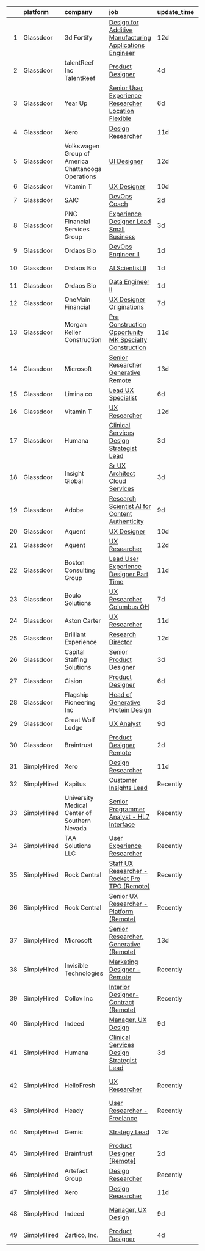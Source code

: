 

|    | platform    | company                                              | job                                                                                                                                                                                                                                                                                                                                                                                                                                                                                                                                                                                                                                                                                                                                                                                                                                                                                                                                                                                                                                                                                                                                                                                                                                                                                                                                                                                                                                                                                                                                                                                                                                                        | update_time   | location                  |
|---:|:------------|:-----------------------------------------------------|:-----------------------------------------------------------------------------------------------------------------------------------------------------------------------------------------------------------------------------------------------------------------------------------------------------------------------------------------------------------------------------------------------------------------------------------------------------------------------------------------------------------------------------------------------------------------------------------------------------------------------------------------------------------------------------------------------------------------------------------------------------------------------------------------------------------------------------------------------------------------------------------------------------------------------------------------------------------------------------------------------------------------------------------------------------------------------------------------------------------------------------------------------------------------------------------------------------------------------------------------------------------------------------------------------------------------------------------------------------------------------------------------------------------------------------------------------------------------------------------------------------------------------------------------------------------------------------------------------------------------------------------------------------------|:--------------|:--------------------------|
|  1 | Glassdoor   | 3d Fortify                                           | [Design for Additive Manufacturing Applications Engineer](https://www.glassdoor.com/partner/jobListing.htm?pos=102&ao=1110586&s=58&guid=00000180efbda4c3a8c52048532e101e&src=GD_JOB_AD&t=SR&vt=w&cs=1_97e5d0de&cb=1653289625140&jobListingId=1007851699571&cpc=5D10E799EF7E9049&jrtk=3-0-1g3nrr97lr0pu801-1g3nrr982r0gp801-065f684e1cc97e6f--6NYlbfkN0CCbOqLFAkE17MDkfB5QkeK_R8bo7qf9dndHNr_grrY-ONY0ONWnhRfRPb5SitLKlFl4hYIU4OkX-hYjpKK1wfhdgYa9i_XD28nc8hVvZ_t7Xjkz67WCIDH0FKzlVCXAo9fnLYMB9LnQIg4M4STVTWuBhyCEmSwYs7FtnpNPaZwXDUJQIWc91AABhxIT6DQXsiw7eJslUji6Od-nTkulOJUvHh11hRBDndtIs9aQjPBVG-yhHdUvoDCJdgeYWk06lE2uD_KY5ujbGgl1lDcDbEVIPUUHcVCDeWxHtSff8UUSd3k7GzvZwEYda2h-U_CPeeDACWjFrpVOexRyX0lnGfLGQaJxOkyFJhj2czoRQJEJUJ4L0hZ-ALZWz5YiGBotjVE4huXqum-R90i1e1tyGzDKGHHAWW3Jw4k5N-juCM1drhKBKPxobo5hjXIRjarXy0%3D)                                                                                                                                                                                                                                                                                                                                                                                                                                                                                                                                                                                                                                                                                                                                                                                                                                | 12d           | Boston, MA                |
|  2 | Glassdoor   | talentReef  Inc    TalentReef                        | [Product Designer](https://www.glassdoor.com/partner/jobListing.htm?pos=129&ao=1136043&s=58&guid=00000180efbda4c3a8c52048532e101e&src=GD_JOB_AD&t=SR&vt=w&ea=1&cs=1_9a434c18&cb=1653289625144&jobListingId=1007873987122&jrtk=3-0-1g3nrr97lr0pu801-1g3nrr982r0gp801-1a802612eeddb207-)                                                                                                                                                                                                                                                                                                                                                                                                                                                                                                                                                                                                                                                                                                                                                                                                                                                                                                                                                                                                                                                                                                                                                                                                                                                                                                                                                                     | 4d            | Denver, CO                |
|  3 | Glassdoor   | Year Up                                              | [Senior User Experience Researcher  Location Flexible ](https://www.glassdoor.com/partner/jobListing.htm?pos=111&ao=1110586&s=58&guid=00000180efbda4c3a8c52048532e101e&src=GD_JOB_AD&t=SR&vt=w&cs=1_59a17edb&cb=1653289625142&jobListingId=1007867702781&cpc=45DC3EB807283E85&jrtk=3-0-1g3nrr97lr0pu801-1g3nrr982r0gp801-4cba6486fdb13f63--6NYlbfkN0DSQc4NAPRBk42l1UefrbVVHTcR-c7P_aqInT7pX7FrqTVEFntcak3BjXc-VeGSvMFP6kGFfiOr7Gin1jDBgkzitsTO9d8Q-z4ondeuw9JeQe8orf0KSjabT_7nNuCqtZwCjC58ElRu3zEzKCfKhUWbR6BrYmRNqK-t6I2mRZZyhOkxL-3H6sOlhWSyAtuC5hOTv3Q9i5ksm3EnQzG-bX-1YSjgoICVVXfpWMqqXpgRrdvmO3rnkZEO-IRGiSVF31ZjkmHJDKc7cPDRRPHNpwR_s2BB-a8UQYlXUv9irF7qLxYHoUFNLRrlB3B-b6s58ie-MLTNZS0jh6AuGrhlIlGMcMVLg_LEeZAmnABnCDs3OEFHGYBebWKsT_WDQp7-IObY6PowkqJxwYYSO_f_HlrycCysfBBOyPSa5fK0uiD3swL0tmtH9bM8UV___NfSQf9d4jWmQjY8rAJJtL7qPnOxXSSBeVAqCcmZ-iAJ728uuk_JAdAbBJC2AscRjSLSta3DVUcAKKkIHbOiQpMvHFLc-8La2qh-nN4%3D)                                                                                                                                                                                                                                                                                                                                                                                                                                                                                                                                                                                                                                                                                                                                  | 6d            | Jersey City, NJ           |
|  4 | Glassdoor   | Xero                                                 | [Design Researcher](https://www.glassdoor.com/partner/jobListing.htm?pos=103&ao=1110586&s=58&guid=00000180efbda4c3a8c52048532e101e&src=GD_JOB_AD&t=SR&vt=w&cs=1_486611d8&cb=1653289625140&jobListingId=1007855674022&cpc=B076152010A3B66C&jrtk=3-0-1g3nrr97lr0pu801-1g3nrr982r0gp801-9dabd3dbaa7aade9--6NYlbfkN0COvs0giDBQSZxCgxtGlP9F2rqb7f8qKMvTQKRfo9Z2aBBfdNwhT-PCbca6Tg6UbePGcD1BVCaGaoNJzTwB0W18THNvUP0BCphk4Q_HR4zPqpJ2ZIK6tSKZxhajglGwmj9j5Vyb6AVhH29dRGOW731lIbcDaAzBwjS2ngcnR7Cps3lRhrLqVr2Uox478cafZFmsek81Ap4bReVYdId_A4BE-XTl-3aBgjqaPiaHpwmUvMac3jvoPGAP1BJZW5MLMH00LKvZSQsdkO6U9ICxqWbSs89kWhLSha7ybGuBTbK7pPCsMhdyLUg_pha4t_CtNBmVMSdNm2nt0wWHjOwkAD7jQuNGxnb5JN7OlWeCAQ3snmot-svXi2OmOT7oz_50rj5PQYuJQQrwHn_W7UPLu0mT_Q36TzdlAbh6prMxHtbVXQrcm-yycH3AdXC8j46kajy8Cg3i96FPU5zgGg5gsA7UWs25LLkC1bGPr0SN4FFr3Ynt-DqR2qFU09NIPkiKSiA7ftRRH0SV5b5Us5wvko2Yuqjb4ULchbM6v5OM31_UakFIwEh8FHuuDqFCtCxtrIA%3D)                                                                                                                                                                                                                                                                                                                                                                                                                                                                                                                                                                                                                                                                                                                                      | 11d           | Remote                    |
|  5 | Glassdoor   | Volkswagen Group of America   Chattanooga Operations | [UI Designer](https://www.glassdoor.com/partner/jobListing.htm?pos=130&ao=1136043&s=58&guid=00000180efbda4c3a8c52048532e101e&src=GD_JOB_AD&t=SR&vt=w&cs=1_ca89bea0&cb=1653289625144&jobListingId=1007851531500&jrtk=3-0-1g3nrr97lr0pu801-1g3nrr982r0gp801-7e2f8d072efdf8e6-)                                                                                                                                                                                                                                                                                                                                                                                                                                                                                                                                                                                                                                                                                                                                                                                                                                                                                                                                                                                                                                                                                                                                                                                                                                                                                                                                                                               | 12d           | Santa Clara, CA           |
|  6 | Glassdoor   | Vitamin T                                            | [UX Designer](https://www.glassdoor.com/partner/jobListing.htm?pos=121&ao=1110586&s=58&guid=00000180efbda4c3a8c52048532e101e&src=GD_JOB_AD&t=SR&vt=w&cs=1_39380951&cb=1653289625144&jobListingId=1007857399012&cpc=F41FEAB56D215062&jrtk=3-0-1g3nrr97lr0pu801-1g3nrr982r0gp801-bf8bd1381a59add7--6NYlbfkN0DMrcEu7yrtATojKJA7cEzGQ3FdRGWLh0CZQInL4ECGI6k5tN82kdM0OKoro5eXmjqQ_3-Yi1maB0QeAwX2cFM4-8r8NKeCAohsdn7mGEFa7Z1GG31ea3grfivr1qYsHIrTGw-sfhFTWpnMLYGyeere9DpYao-E63ANOPqmlYpGNqn9UykVnVGogvZHS_as2WVHZCGD9UwHrj7oHGNCe4_uGsH1EDmlczI2a_hNwYDBH9ywf96kCdUEFZGYlUM43TPcJpGV5wswTZGUHTB0DdYljnSdZQT2L2Oh_F18khHFHYY7imqnNVIeMRWOEE5vFeFXOT6KbfUXeA1R42E3FrIw1CS8YjBCqAwptH6x8IdFv_Bq_WraOtKOHSANCFSpIJJ96j3jIKOvz1tXWEY-bvu78gFrCE1M6Q4TozvCcVLE4FGDhjtgengwrbYvJebiimddtXW3bJU0t7kAyxE2Hq_l)                                                                                                                                                                                                                                                                                                                                                                                                                                                                                                                                                                                                                                                                                                                                                                                                                                                          | 10d           | Remote                    |
|  7 | Glassdoor   | SAIC                                                 | [DevOps Coach](https://www.glassdoor.com/partner/jobListing.htm?pos=109&ao=1110586&s=58&guid=00000180efbda4c3a8c52048532e101e&src=GD_JOB_AD&t=SR&vt=w&cs=1_84618f72&cb=1653289625141&jobListingId=1007878648216&cpc=6A22310A23505C64&jrtk=3-0-1g3nrr97lr0pu801-1g3nrr982r0gp801-cdc7e45c15532b51--6NYlbfkN0AauYDK0PcpkAAwvqsYr42ytNXSoRmB0ySYhRIkJ-ozknMmzV10mP9D-ZXILu2789YY3xK8swiOAP87RGS35qfm35bV4QvAn4f8VwCPYfArv2UfbzTgWVE8pCzLn-hDK5dnBjYr2Fpjubi09gUKP3P75VZ8bN_hyk0TdIya8N3OoYwsmcLq1Oz8N2ZE82CspJ8b2jDF9-1tn8_eVrSDQbW5_bbhZirL5NN6c-qwaUiP_Qe0qKpmd3Mwps7302B9efrVT-e341pLOEujnnmP80qBIC5AOZdP3rxqe0_-bdQvRxWtA4WIyITf8yd8eHZypgnFyBLGiOw4pZEWlbs47cpzNOy23xO8wSKTOWDqLvmFo2D-jrySN5y_d92UMXuZEG45xo9veSOyOc_gW5kHyJk-jz6QeEEYCT10Dlr8bHfozLyMnRojpSWQnE6b9POQCBB8Ft875tJJGNW4Sk-ur0y11LJURJzMFPR2Bv3ZhgqUHPXtK2k3hUBAE7OjOzNbs65vRWaC5Asas_dihOURmGwn5hJxI4zBCgQnyUX7H-6gFuyPmlSyIOKiGi4k-JTjRHBSG65K2m-iG9DMsnSyvQAji5L-ELrrJQnLDdY-pTVdunYcwfEqzEh4Uy86hKPUBjVdUWCoz59Pv6uluKDtFg2aL3XZw8snwfgo3oH_Cnpacx1E0sondwj5vSa8_kIouXQNowzvkcLF3IzE6KYyI-kiUClrAUB4FT8YPfTeBnlh797RwATCeX9n57qEMg9jD_qud3ydJ7RxbGwsj7-_SahsIT6IqAYr599aGX4rhODj138RPHUSWh9JDufM5MyNSQvrD5umxgTb3VQqP-kFRbj4ilRhhv09_gOFtsFO69CZGBgR-4kRp0-kQooEYf3sS6t8wW9YV9L3eR56HM_x57OfHkj5de_5D13MhyEdADDYrOh2OoFUdPCA)                                                                                                                                                                                                                                                                                                                                                         | 2d            | San Diego, CA             |
|  8 | Glassdoor   | PNC Financial Services Group                         | [Experience Designer Lead  Small Business](https://www.glassdoor.com/partner/jobListing.htm?pos=115&ao=1110586&s=58&guid=00000180efbda4c3a8c52048532e101e&src=GD_JOB_AD&t=SR&vt=w&cs=1_7e5e67e2&cb=1653289625142&jobListingId=1007876062253&cpc=C4A69CCDBB3B9599&jrtk=3-0-1g3nrr97lr0pu801-1g3nrr982r0gp801-ee86f650242f9503--6NYlbfkN0AMofH_6zXbiqn6xehDj89HQNfpf30LHk40Y3Yl5cZTpm-EXukPQNetNbgZyPcaSjn3RZU44ixRQ5GGhdyRn7WAWVhcd_d_7M9TG1dnrbguJ-9aIQWZEXARi6khOiTobtJxoI1ZLGshSACLh5vgRytc6A2slJ7O1tVnkKawXUsN4XuLQReB_dYuqW91_cBs1YEx3qLhK5OUxoOtiHTL-WqqNu7KGKQyq1uA2t2wSGpzcg-aW0aso4Ah0PyIffstyeUkF-uxh4QICsTBMTBqOheJ88WNxqi6X_vcNZM2HWnaGtD69GSLWxUqNMv-DE-TxlXi2kGPtfOnBMYgaDhCQwhVnKtwesrTT9sFGv-_rGWeKkELrC3MayvOzuJ7skiZ7IpDzLFOhGreZ8jVrEiHF7bHid3B2VogVjVi1nuQTntLLckqFp09CSKn1CGuDSvQ-6thHkccBwNKuH4TxQSvdDw97nkQf8rHsDCe8CqLvJThZErm96Cg1E73KJ0lulv6Ic-a5nyAJ8FqeXc9s1bFnWEbmqmtiyc76bjglL4ZGz5vrvW8MdmzD6ornmyOSUG5UdP3SkvnG8v6RiIfjVulEQO5li4UEH8CatuxNc-KDyNlgL8gSxRdtGpdjue1DafI4QeHDFS-VK6QEj_QoUqZWTRz8LXbZhZbsrEKo6cqj5jJG920cvgJSxASNWLzCQ8J5Vg-DD2SLN60O3q_hGZ5SOZ74CFW92sgm8TWHVhOskLyVunPltqQ9e2Zc6EjDuHvxsSxmCAmg1d-pKXjEnJiKNYzIWXepNzN3tvcS0H7hC3ekVR8R1WXyzj3vJA3lc0EE-Ht3luE4EC-CQIKdOenWfpzL0dDwKwZDYyML8V_BuPz9iAFhHL48OG031GSvwVzOvHHaVf7AKtHphAYaAJOdiv1CBFQyDh9spqYyiGWvO-xh8Mo9kZFlSAxSsBwH1gg82SMvoslmd9VKf-y15LEts36qj6b5RTKDhXEX72nbATi-qgLZTA1E3C7obhtV7II6twltpoHyFDTsKh63jWm93a5s70OeUpYh1ctKkiSgCSFl2IXCryQbpw7kSb65OWiku9oP1jjGZDXspSeqOLPZDReHafHDyD7jZg5obBvupAv1gzzfOpTWyU6z6In9bdLIInPuhGe0vQNK-HpnecGf_L-zCt-M8SGATZWKAbqjDv_gj3WQYSOvlXy0RN-x6i37zKjhDcvVMgAYXwc009w_xgZ8-eMI0etyMD3bP7kYrry_w%3D%3D) | 3d            | Pittsburgh, PA            |
|  9 | Glassdoor   | Ordaos Bio                                           | [DevOps Engineer II](https://www.glassdoor.com/partner/jobListing.htm?pos=112&ao=1110586&s=58&guid=00000180efbda4c3a8c52048532e101e&src=GD_JOB_AD&t=SR&vt=w&cs=1_b779ef89&cb=1653289625142&jobListingId=1007881304475&cpc=A65DF3A704A48F9B&jrtk=3-0-1g3nrr97lr0pu801-1g3nrr982r0gp801-336f48919893bbff--6NYlbfkN0DG4ntHtB_rMsnfhgmnSvK2brktLme1L4SiDeJjQ-izrVOLqRJ5-yjEwoYGp-nj3bU03tSGWcQbx5esdaiPq3Pu6dmOvZKtAdUHdHnjOQXWifv9_AtbO26hTGioWKa43sUIA3G2QbunJUxQQQNUdGMeJxSH5iT_tpeCnglYseFZRulJHfsyh_2WDqQ5qj6iYKd-bVpGZgE7JI5ofVs9MkjY_APtrEV2QYSOefKv5J0NVzNdSQdFzrvTghJ-W3t61brcS5g2AUH81yMWYRaqrsCRHC9N9ehvHScXvTQ5AqPRsFbMF4bc-fffRds4qcsflXy4SFdrQmY6ncH4ec8CTgSHyrEuPb2cGy353Gxp8NIpKHA6isarD99Ar9YbalKmi31e9GlTJfoSrJmoZKCpy2w8nQJVfVJx0EzEq8RBQoPw64Uea4d0N2IyI73SkqKBGf1F6LHNXh0tSo54bvHwTsuqUhlzR9T3UGe_Fkh65HqoeYxWCaNisVmMqOtvY-Hb7EX9kxN_T5i_ZpXmxzImKylM2Ed0PA1Wn9U1o2FR8-677NFwVxtuQDI-3jANN5UEGW8QOU6z9PI6MP8HeINz2voBNdWmii2TEQYXqaJ6orN-PCIqVZSP5WxmOD-L_Bpgu5nMaEzRQUYKJpFHoVx5yB6UxO53UA27gljQwDIT1CGEhPCzcc8k1-nqF9T7IZci-NQB4iZV-z9qHvdq1P2Ubz-c7SWxst7dDf_vHDzJ1GNScLXmgsfeqY1oUU-I3m7__UCGpVq_Im2OxIXIdncKSWzs3uXSG1OyTLyShtnKG_25Ojn6F6msdCaqhUYm-402FB9GwL-5Z6BNWY0qfy3ZS3-990CZqw7WjT-SblqgmrYPIEc0EGbEGzUGIiuiWdWhyLsUbe3l_J68IHOPCwP5_NwyBfHE6bUDACnZoWNWYFwwrDoeZyZZSFyaK28Arvyj5ypxybjFPBzMxw%3D%3D)                                                                                                                                                                                                                                                                                                                       | 1d            | New York, NY              |
| 10 | Glassdoor   | Ordaos Bio                                           | [AI Scientist II](https://www.glassdoor.com/partner/jobListing.htm?pos=107&ao=1110586&s=58&guid=00000180efbda4c3a8c52048532e101e&src=GD_JOB_AD&t=SR&vt=w&cs=1_29551db5&cb=1653289625141&jobListingId=1007881367849&cpc=FAE5E775D180B2FB&jrtk=3-0-1g3nrr97lr0pu801-1g3nrr982r0gp801-b0b14740b0280c5a--6NYlbfkN0DG4ntHtB_rMsnfhgmnSvK2brktLme1L4SiDeJjQ-izrVOLqRJ5-yjEwoYGp-nj3bU03tSGWcQbx1t2NUbnNj_wO0Lc63cPpx2_IgAs6u112XuxdDwfN2BRxOZ6mnse9552stZs0leFm69WlvXVOSKtOUHKAAEx-zPUD9hJayljObn4mawVZyXk4RN7RZYqIIRh-s9sg8CJf0KNurxE4bLzCGb_BKAPAHFJIl2pR1I66B8ziLedMl9SUpep0H1e1TPGLmBvAh0Cw5qitIhDUIb9Bl94icSp04bqfAypfvPhu0ZFz-oBCX7TAiqWO9MTijR5otSdInUiUUByVSu4gL6yHs8nwS4zNnv6e-Rkx0P9ggh1NK2PSwULyHOLh07BWX5NYWHJd5tgNy9P93P4mSg1xPUCXW0xwEUUon0fVTwHnFo0S3VYaYkTBXtRzfP5b0va5AnqFM3I5TQCL1FvoHtRd4fqL37ealI6cd2Wm6w0cKhWBJJYOV6X5nucp1yPKy88ThzmW7FtVbO59eXpjD3_AZFipOVISALW8DcpdZ424GKm5U9n8hJrRRf8KpJcQ8es1xRBxGk6RYKCxOYJnmZWbK7yBbs8IcxnR6GiscDTfzn9jb-05qam9LbzlQe089baRP6cp8m1MU5p0GyC_oSymp5kft7-N--q_ducbCzyHUPKS86x4th47x6lhXo3Wps82-G_RLDC6l_kP7NZ09_A9yvQOL60Szj3stx-66v7hcROBHDPGBogRMhI7nbIi4RNjZyhW6bDtkvfl83LKWP0WX0KwgtTWjjJLiTZAFQeHmReOb97J2WBpNXrr78CRGXuwrDvoXiTBKgJK3adVwrFp3az4tRa13nY7b28gnkqfn6QJhjzUMvqTXc4PE8b05pAcZwE3K8Ltyk0m_Q_Ddunvc3rmyuyXZWHFdsVLT19Y2d-imH6oFB08usR5w6-yvrEL0ssP1NxMw%3D%3D)                                                                                                                                                                                                                                                                                                                          | 1d            | New York, NY              |
| 11 | Glassdoor   | Ordaos Bio                                           | [Data Engineer II](https://www.glassdoor.com/partner/jobListing.htm?pos=110&ao=1110586&s=58&guid=00000180efbda4c3a8c52048532e101e&src=GD_JOB_AD&t=SR&vt=w&cs=1_e1d3e851&cb=1653289625142&jobListingId=1007881367833&cpc=B076152010A3B66C&jrtk=3-0-1g3nrr97lr0pu801-1g3nrr982r0gp801-c62a02410510c7f3--6NYlbfkN0DG4ntHtB_rMsnfhgmnSvK2brktLme1L4SiDeJjQ-izrVOLqRJ5-yjEwoYGp-nj3bU03tSGWcQbx1QRG1Xuhy_ThbekGw4tGr4Qacc06uBf4suutqLvGViX8nU6GnZTzkDvyfXyQ4JqZ-hxLsJz9AlbH-91pxkQE6tcXbp_EspQnORgGwLsMmAukJC-QHQgfNMNFVPeauD6naNACO5zCwDmb48QFX6GkM8sMycCRlxLXrkHEipyr_BFKT9dv4BAWQBuLQY292S2lBTeqLzE_DFwRs_gB5O1tyiMeU6Lgf0QKKCJ7nrY2388EP8DJbEOYjIm576aoe155XZxf6FLSg5-5JHN2yQ7ciNW7WGK9Hz87lZfEz6n7XuwHVEKvnncxLUDogSLY-ZwDT7ay_4tYZTp5coRVFvX_DHzf6vHxxObKBVXTQIPZo5v9xpLaMKoGNBolLeLdSyn8EgP4s2eYyRDVPgzT-iPOz3KPK6DiKbWJnypx8NfNEINdKee8d6Bm0TEI954cqKvqJMR6Sl5htzgf4734aATnKI17cZF2cZlGStfYX4EWoxH8IN79xhnDqJ4jTGbbPw691KjW833_gxYvDkGQdjbONYzQKCgXeWKZakukwIUmPw7KR_CMGsG47d76eHliFNRQHwj-mThgrR7NOmQ0iN5yd6GutG4zAHJXsE5x03F6WwWzcAv7UWKQXqeAk6i8vjKacUumiU9wqkqkHW6NWlSDrL_ueY6ZkOtLWvghsnZkAO4OXfff89vqZ0TUrWVaAARevjaQYV2ld87VI9-Vha-pIyshMqhBxXpJwfdZqS3uk-T6OqGhpOgdIjOzCN2TLSoXi2ROp1aazEAgj0n08MAOS0pPgrLtmS6Q0eroOmZBV1GP9kxK3SHfzAen9fhRy27-6rj7OmMvKsEyohhfwRY5_hz5-kfNynAyglKEv89TN3X29mfXf4JAsqJEUia_XgsEw%3D%3D)                                                                                                                                                                                                                                                                                                                         | 1d            | New York, NY              |
| 12 | Glassdoor   | OneMain Financial                                    | [UX Designer   Originations](https://www.glassdoor.com/partner/jobListing.htm?pos=105&ao=1110586&s=58&guid=00000180efbda4c3a8c52048532e101e&src=GD_JOB_AD&t=SR&vt=w&cs=1_ba90ace8&cb=1653289625141&jobListingId=1007864646406&cpc=3164FDD6030E246B&jrtk=3-0-1g3nrr97lr0pu801-1g3nrr982r0gp801-43ae26da69fb7d42--6NYlbfkN0Bjlu5n-gv5HO0Uw8oUWkLCzq7-4ueCq4bqHo-b0jTNgEo79qTxKEF1eiLEZ0uE3qdOhX45fjIUE3WIzJtp8bV0lyJQOya2SWF4m7cw2qI0mD9E9V-tINIqm55Dbfu_59XYi_6OP8oxvtNrJKtrGP6oTLVZkXt8TbbOUs1A9Z4FacXTC2vx7NtsmnshyT23pr64iN0XH1i3bTCCEudR3Focbl3wcuMiUiasU0kSS52-41_XDbuHXTixOH90QmjVKJdUYgQ4sCKrJzPVrggzKGFvkYIeRYE40UUpn4m03ep3RTAsi-dVq66WXWou87s3c_JoXJd_HsLWvOdB8rU3w8viEg6xlrYqNuYTLzTulAp0pa5cdvvoRlwLk6npJSV6hdai5aS0o8YGpYstGgpwSeYRe2Ps6drytcscGrvd3fXv11FGve6BuCzGH_heWKF1deQ%3D)                                                                                                                                                                                                                                                                                                                                                                                                                                                                                                                                                                                                                                                                                                                                                                                                                                                             | 7d            | Dallas, TX                |
| 13 | Glassdoor   | Morgan Keller Construction                           | [Pre Construction Opportunity   MK Specialty Construction](https://www.glassdoor.com/partner/jobListing.htm?pos=123&ao=1110586&s=58&guid=00000180efbda4c3a8c52048532e101e&src=GD_JOB_AD&t=SR&vt=w&cs=1_cd72e9e2&cb=1653289625144&jobListingId=1007853620776&cpc=7F6F94E2229B3AB5&jrtk=3-0-1g3nrr97lr0pu801-1g3nrr982r0gp801-c1e3be7f7c91737e--6NYlbfkN0D0ff9e8Lfwlpl5zGbQmpn59AL71QmFd7VKOAnfyjZzp5sdngV8WPgYe0dov1m7Y2nGbebeLY7ywoL1uQU1W_r54MMNEc5bThphBN4WNC3kT1Cnjm8-tCLsKb930J0yMb7zeW4vgeHB-nzlYCGEhzgAFVyEeiYYonDhe5o1e_0oTaS5vwNbxnZkPqDlu6sJi1tDBY479NACURu7Buk0W4uD35O4RbAtTqItOBryQ1orVdKpQdwp1ofWYTTkQAGDHIlQrSpE8fDsqJvn882ngqiJu69QA-RYx7qdDbdV9w5zjf8XOI-3BPHueGwSLFSMZa7xz7Xw3kT1AVbq3om_qHxQ3Bh3UHfKI0MmA_-jeGHlWnfCheH81_4Q2MFaHqf-EC9X4JfmSrw_Sh-71B8JrGcBS0OW-sZNtXNUswwvel0Z88zijnPbffiNJe4mmwDX_EnlSsSZ1SO9XUykZ39QsYu7Y2qZI1HrJI4%3D)                                                                                                                                                                                                                                                                                                                                                                                                                                                                                                                                                                                                                                                                                                                                                                                               | 11d           | Frederick, MD             |
| 14 | Glassdoor   | Microsoft                                            | [Senior Researcher  Generative  Remote ](https://www.glassdoor.com/partner/jobListing.htm?pos=127&ao=1136043&s=58&guid=00000180efbda4c3a8c52048532e101e&src=GD_JOB_AD&t=SR&vt=w&cs=1_9ec60bf9&cb=1653289625144&jobListingId=1007850040219&jrtk=3-0-1g3nrr97lr0pu801-1g3nrr982r0gp801-70f2476ccb7627b5-)                                                                                                                                                                                                                                                                                                                                                                                                                                                                                                                                                                                                                                                                                                                                                                                                                                                                                                                                                                                                                                                                                                                                                                                                                                                                                                                                                    | 13d           | Atlanta, GA               |
| 15 | Glassdoor   | Limina co                                            | [Lead UX Specialist](https://www.glassdoor.com/partner/jobListing.htm?pos=101&ao=1110586&s=58&guid=00000180efbda4c3a8c52048532e101e&src=GD_JOB_AD&t=SR&vt=w&cs=1_f74ecf1b&cb=1653289625140&jobListingId=1007867582517&cpc=93CCCA89DF0F0025&jrtk=3-0-1g3nrr97lr0pu801-1g3nrr982r0gp801-a6e5fbb3d8a1d5cb--6NYlbfkN0CouXiR8ZKE9LbChLz3Oenl9JzfjTpluAN87vJrCTubdBZb-A2XjKLINJcT192eJN5xrA9INMG0Let22vhp-K6Rq_DLZb9dOMtD_TwusBYA-zwe75jB_YreUii_nkAhANYR287Utc-rFMS2QGHYhaOvl_Qv9vyK_-_ue60Bbiq9vYaa6iZJ9LsxMHM-mrHxDkVlL4M83UM-CJFLibH66AFwxKSZi3_Q7C1yL0cg-39XqhmrIiZ15k8YHi9sHmfPsclQppI_ShGy6WAiouzaTV7m181_bDtdHUNMOsgb1Ty0Ul4hAuhVu5HwYuwrZrJctfQ9YAKRAkPbc2kGZTXlC8j34GBfVtxoQGo1SBa-1FxV4ZPH7gtccOGFmhPGzxd2U1wD5TBzCw-siqJVy-HUTjSIRX_3l7NZpefahD-YbfR52f3-h6aQkrMVNVA7kqQe3HdnTJEuwxr1Ry0jA6J2MOjQXVNlqhhrfj-RPpV76HmT1Vf0OZ3MHgavFJBsohaVVvSHX83zZWUxxMFYzER3DFqh)                                                                                                                                                                                                                                                                                                                                                                                                                                                                                                                                                                                                                                                                                                                                                                                   | 6d            | Remote                    |
| 16 | Glassdoor   | Vitamin T                                            | [UX Researcher](https://www.glassdoor.com/partner/jobListing.htm?pos=119&ao=1110586&s=58&guid=00000180efbda4c3a8c52048532e101e&src=GD_JOB_AD&t=SR&vt=w&cs=1_1ce60fc6&cb=1653289625143&jobListingId=1007851867637&cpc=F41FEAB56D215062&jrtk=3-0-1g3nrr97lr0pu801-1g3nrr982r0gp801-3094d0331744cc94--6NYlbfkN0DMrcEu7yrtATojKJA7cEzGQ3FdRGWLh0CZQInL4ECGI6k5tN82kdM0OKoro5eXmjoiSs5h1LXRlJ6aRyF_I6QIFSkcfbVSMeCFZuHQ-JGW5IH3W0ZfMDJXoQRq6WFCEJa8M0MrYHja94tCfd9f76G9Qjvpu4b8xF3y6rmnAra2R5zgKPeA5ErS0PfSzC8X55cCdA8cX8AnHLIN5D3pLkhW1m_czB1csdqudO6SCf6UNIaCJ-PCM_m-aKQcsgNZ7tUzJNtmH1JV0c4Sjx_xDF1M0En9YoZp5a3nToEXAkRSg8C9QW7j6oqMRxENZ4rJtcFVKE3wseokpVFLNKkB2S8uY1sA0pxURUuTYIsG0mTNW7G6SXErQOgA5ZDq113_mKb0iH3nFjqPa7kuQBhVRYpCBosRkPtra3-SO7oeYGr7NDzuT3LcJ5YbMJtJ5ED4NOcrommlt3n6N7xcoo4zavoX)                                                                                                                                                                                                                                                                                                                                                                                                                                                                                                                                                                                                                                                                                                                                                                                                                                                        | 12d           | Remote                    |
| 17 | Glassdoor   | Humana                                               | [Clinical Services Design Strategist Lead](https://www.glassdoor.com/partner/jobListing.htm?pos=106&ao=1110586&s=58&guid=00000180efbda4c3a8c52048532e101e&src=GD_JOB_AD&t=SR&vt=w&ea=1&cs=1_c6b293c5&cb=1653289625141&jobListingId=1007876951160&cpc=3BA4CE39D5B5DEF5&jrtk=3-0-1g3nrr97lr0pu801-1g3nrr982r0gp801-8e67cbc4ca3a4f88--6NYlbfkN0DTpne61UmFZM4rphN6Z_dPa1xbTMy_srCLEByaiB2DVbhP1pG3_chz0IlmsiH9LQ0diiYZF6USkNkKl5iBhaaQg58KsclLl6XcUsa854MA4EVoyqELViwE1HVHCX48QcOL3Lauv2US4OavSjxWf6xavmtYI0ru12mRtlbBGBaMM5NoliuyklQHXIeBrchhIpK1BtYjudYB3Edz_8OVnpSAAk-S87elaMk6RAjpCcWCiBmxkua5m4OT-L2FC-pQqmXy8UUe8i2sifZiVqOh6_0DnNQk-6Hp6NEPuc-Z61GDDt_zr-qMtrotMPj0G45Aj6tcRtw52b2JI811TmhF8873Ukv3P20vBvYIk3iuGXrhxVBovK6ghu9pJK-vJPmJNZ8dYwKhHjuOboanEXGzUiQXiqXL8i67pr43j5NeABkccMP5kB2Qjzo7ZdpN0cGz6WVM1aHf7clxrPa4W_XpvUZk5Vs2PAHiCwnhO1M2fTbhgv_KiJhCXuszs1XVvC9MT5rLSWzJwCJ1Vg%3D%3D)                                                                                                                                                                                                                                                                                                                                                                                                                                                                                                                                                                                                                                                                                                                                                            | 3d            | Remote                    |
| 18 | Glassdoor   | Insight Global                                       | [Sr  UX Architect   Cloud Services](https://www.glassdoor.com/partner/jobListing.htm?pos=124&ao=1110586&s=58&guid=00000180efbda4c3a8c52048532e101e&src=GD_JOB_AD&t=SR&vt=w&ea=1&cs=1_8c0e4775&cb=1653289625144&jobListingId=1007876995523&cpc=2CAED5C921A5F994&jrtk=3-0-1g3nrr97lr0pu801-1g3nrr982r0gp801-1409bbab193961ac--6NYlbfkN0BKkHZu3wF05EeDimN_p6sYpKCMArvwa95YdH7UpkaBCi52Bcb3JNt3QpXU1JGZrLRy3dcyqkoXbgYbbq0n0S8RsLdW_ox1SnJXlVbHUpuMv8logrhLo6vudjFt6jWNG6BvMcVtphsOifu1jZto83FF-xNsTJS5SufCfG5_KiFPs9ZVmyXDVLNGDHVD91-ZgMLRAydNKpMsemM7N1D2TgqiFA4Qx7Uad3Nx5VNg72_IUOFbKbSW4vWjl0xmiDgf74Vfg4IIgqw4c3gZRNj9jJHDCI3kVFyl0oIAgsKtlRnHn3B_ax5Jjnn8dFdv15efvSt2vpzuBN9M1MxAz0oaiZefZ_fEcNGQ-m9rxegcwBdDn-iMOCUsbDTG3P9hCIxZD-U7wOfu36c-TyLSlyD0TA1Te_o1EwKL8RLeWJxUog_mmJJX_kSLcSwGlnrFenpboZ0YXCFIvc5dFcuMb47nvumbQNUPB0GoyrR1CfWTR5JS71yGlYfnworDtvxqyoH9cXt1DI1fViSZoy67PagBoVDK)                                                                                                                                                                                                                                                                                                                                                                                                                                                                                                                                                                                                                                                                                                                                                               | 3d            | Atlanta, GA               |
| 19 | Glassdoor   | Adobe                                                | [Research Scientist   AI for Content Authenticity](https://www.glassdoor.com/partner/jobListing.htm?pos=128&ao=1136043&s=58&guid=00000180efbda4c3a8c52048532e101e&src=GD_JOB_AD&t=SR&vt=w&cs=1_a33115dd&cb=1653289625144&jobListingId=1007861353171&jrtk=3-0-1g3nrr97lr0pu801-1g3nrr982r0gp801-1458bd9015927399-)                                                                                                                                                                                                                                                                                                                                                                                                                                                                                                                                                                                                                                                                                                                                                                                                                                                                                                                                                                                                                                                                                                                                                                                                                                                                                                                                          | 9d            | San Jose, CA              |
| 20 | Glassdoor   | Aquent                                               | [UX Designer](https://www.glassdoor.com/partner/jobListing.htm?pos=122&ao=1110586&s=58&guid=00000180efbda4c3a8c52048532e101e&src=GD_JOB_AD&t=SR&vt=w&cs=1_a1164c06&cb=1653289625144&jobListingId=1007857487971&cpc=C4A69CCDBB3B9599&jrtk=3-0-1g3nrr97lr0pu801-1g3nrr982r0gp801-28f134c03d731754--6NYlbfkN0DMrcEu7yrtATojKJA7cEzGQ3FdRGWLh0CZQInL4ECGI9gD0Wolx9R2EDT7B77c2cTNhinhq0OIr1D8CgVA-Gt0dK3wq1uL1WYvxEyC0OA3KCT14MbekDVCQPQiuslluGc0xd0QXC8mNxHhzxHK2r593ekk4G_hxCytez0RpDtmIOzfVt5RWGVxNLlgmB0ly6mslc4DjlrZwgXW-SfF3cgyMTQSmxoTNCx3C61QGDdZ_X6c2lYzbfZz_AF_hv1Mfiu3jyScjEfIN2sArieJSkWsUckfn0xTumks54HEDiPVOz6InoObWsvwRQCARmk_p465U3gxwyCeT_7bA7piBjLHhBliF6tSnxJJPsTI6iNeEgk3kPjePlHrtP53DA3HliiQR7laHvNcQ5xI0pS9v6qsey3-C47iZahjtzxg2F_CQxGj38qy8hyYj0AiI0EsZps8vCnDfWI2gw%3D%3D)                                                                                                                                                                                                                                                                                                                                                                                                                                                                                                                                                                                                                                                                                                                                                                                                                                                              | 10d           | Remote                    |
| 21 | Glassdoor   | Aquent                                               | [UX Researcher](https://www.glassdoor.com/partner/jobListing.htm?pos=116&ao=1110586&s=58&guid=00000180efbda4c3a8c52048532e101e&src=GD_JOB_AD&t=SR&vt=w&cs=1_b94e7acd&cb=1653289625143&jobListingId=1007852061717&cpc=451933188B21919D&jrtk=3-0-1g3nrr97lr0pu801-1g3nrr982r0gp801-2edcdc273132b5c7--6NYlbfkN0DMrcEu7yrtATojKJA7cEzGQ3FdRGWLh0CZQInL4ECGI9gD0Wolx9R2EDT7B77c2cQ0MTdRLlQ4zKPjjr5QA6_RHBg2AohcSITPuNT75gkXLx1uakudNSVJgjNZxgwnjenUqq_JZaVmnEvCM3fJBglHpOrMJi_Wvzp_jAwNLYo47NkCZGQBWQKspsgR3uAxIQ12l2dvwnwg2cDwoxO11NgvpvSvo5TgDye6mq8BDwQrNlk9C4VvrZyBjEsN11Mejhs_PzyNM9gBP6_bv6QsHwXYiY_xW91jN3zW6W1oxpM8gM6GcbE6MBJUBkczJS2d8NpsgYFJQjPA6bveSilfmcltKzf4jKDEpGeU4HiTWpiJlc8TvtNAkDHreL2ko-kzRIgME4hhxEb07uqTqvqXD4m-JlhDCG9zGnxyoG581zjAhvo2ZoU5iXc04qtfGmZPkxHwcpzDVQR51Q%3D%3D)                                                                                                                                                                                                                                                                                                                                                                                                                                                                                                                                                                                                                                                                                                                                                                                                                                                            | 12d           | Remote                    |
| 22 | Glassdoor   | Boston Consulting Group                              | [Lead User Experience Designer   Part Time](https://www.glassdoor.com/partner/jobListing.htm?pos=113&ao=1110586&s=58&guid=00000180efbda4c3a8c52048532e101e&src=GD_JOB_AD&t=SR&vt=w&cs=1_d0678565&cb=1653289625142&jobListingId=1007854569165&cpc=A65DF3A704A48F9B&jrtk=3-0-1g3nrr97lr0pu801-1g3nrr982r0gp801-11aff72a9d1b99c7--6NYlbfkN0BRT_J8tESNZROimpc0WyD7EGfhllYDKcBPIyLxids1Tds0XE-AWRCetBWkubOTdnJzUhHo8JABlF3JN-GZbbvBG1hBma5f6aef_jAl-uHUrTRhYoHVj2CWwUGGyYtSiqyBJYrsccSRG4mFBrQ3ikXEzlDrDhT9WrIUamMIt9S3o8Fba5kY3OZ7J5ICXYgwQCy29Vv7b2bZS1S08WYM74VpRdqPkHXrt29qRz4jV1pLDfKkMlYk5A7EPPjBF_EeYlSo1OQFjjzlZe-BOoHz_DaHef_UKl8GQgj8mjih_0PjlLVigzBdJp5oq6-wGFTfC3W-h7ilboJVU75PtShN9cq6pD8M34KzPnM95Jo5Z2yeBhURmtnWy97w4Fa2NW2ez23yStoTsC5MRHijrej7WrYYfFrwhB-f5haxHoSbGTn7RcZllLxmbJkY5F5kRVJbto9IMB7qrRBkYcYDFVgbu0SL0bv8GgjLwRjqf16Gke3Eajf0K5MPQNhXmlX2tWL9ww8%3D)                                                                                                                                                                                                                                                                                                                                                                                                                                                                                                                                                                                                                                                                                                                                                                              | 11d           | Boston, MA                |
| 23 | Glassdoor   | Boulo Solutions                                      | [UX Researcher Columbus  OH](https://www.glassdoor.com/partner/jobListing.htm?pos=118&ao=1110586&s=58&guid=00000180efbda4c3a8c52048532e101e&src=GD_JOB_AD&t=SR&vt=w&ea=1&cs=1_8a17c483&cb=1653289625143&jobListingId=1007864496121&cpc=6FC5BA77C9A4CD78&jrtk=3-0-1g3nrr97lr0pu801-1g3nrr982r0gp801-36d44f5e5084ed21--6NYlbfkN0D27ridyL1cQZM6mrVFW_EFdxxojA_U9myCx73wBqri-FCJMhMa0-S9wi5SOjRz7GNZb-Z-4q5fy2nJC1H6x0VEBsW5r7gH2krNJCyypODHTVTfdZIdOz2szkmZgnHFqoRt0xmb3uGlx1_KiDuvDX1cq1ZyLOxkihwblxxUEw7O-B9jYfsSpv1FDDLbki4mFZowaERf7-2fAHhMMYbtdPN9zlbursI0cYNVWAvutPwRF9CSlN_qK3o4W5TWI7mCFnCqjFA6T3xUt7xDdyWIY4cAwC7fkKfE9XH20U04DIVFHaYIg4_apqvs9lGSMMvnD-XkBSLPZScJikzT2oWxLEI9GNvxqoNQY34vRL_ZUnyxN3E7sXM5BR1rDHkLTrsrMnr2ZTviLV5EmrtB_ybLyDFXpwbeJabw4HdIOaHVES4MWfaCwsVJE15See_SzfLnro3nlfi2dOZtwSvChZhikW-Vcun84npErDq3ikL2oGlvqoYxJxK59GJBdMVlS-jtOkx9QXg9_Ho4xiF3GO4qS3ZB)                                                                                                                                                                                                                                                                                                                                                                                                                                                                                                                                                                                                                                                                                                                                                                      | 7d            | Columbus, OH              |
| 24 | Glassdoor   | Aston Carter                                         | [UX Researcher](https://www.glassdoor.com/partner/jobListing.htm?pos=117&ao=1110586&s=58&guid=00000180efbda4c3a8c52048532e101e&src=GD_JOB_AD&t=SR&vt=w&ea=1&cs=1_91d8ae43&cb=1653289625143&jobListingId=1007853218391&cpc=F41FEAB56D215062&jrtk=3-0-1g3nrr97lr0pu801-1g3nrr982r0gp801-6c26d9d79527b10d--6NYlbfkN0ChYVx_I3yfZ_JDY3EFoivtqvi_stwnZ_kRt8Dowt_l_d1ydueao4NEv8X4QANiVn_8p3bUZq4SaYMLc5XmBWQtc6PTpRi4J84Y4f_bSl0fMqi4M8_C0D5SIFSDmnqfw0BgEndVYtklPMo4zCjb9KDLLWRITAbq97LgYZFNnDQRJEWn-U7EnRYsjoA_qJA58BPxRv7j85h_7k74dDa9CN39-ATViDR_Xt6couBZJHhQtfAdWI6u0dn3nVbkINI-JtMWsG_GuCT0pJHimPW-CM8ulnHARSS4GhkMpy6n8q7uyP9VPTumiOYjZ8_4qjRobwnTVMd-35PugHfeBODoSZ-0wvnxCgxEWEYt6fVXkVDySOu3udc0XnjWSKW4lf7h6_HW2NG6mMwNTBTYvciplMYGyo-TzpV3eGozhBA8jF8tZ4F5LVKYOzPG3dld0BZYKRLeuAliTi0JD8yyImAU_YPMe4Qp_CyC5GSqkn03S8bqpMiPygT34Uc5MrmTQBA7B2BFa6qQ7sBTQCiR3N7WBFyiHu8yYL0qMC2yqcpSQ2AiONcWRv5_3AZHgIM6X2Fn4Ftb2jhGkx52FJVVdYdUrTNelPyDa5pnVklN21V8mUAeJyGjywuwaDmrfpmwyerkZ3ebodf0loSECdp1-m_7vpO-B9omAXAEyEUpr0sbRCtM8uHA7WlXfTI1SkYzv3pj2cmmid6LxnpiKUDHxTU_x5EX864A7jQlZEdSbVpfY2kSx63O1C4rn4yyV9TiTe7wGqu9JpomZ8Kj_yAsbBIiCp30gfmCKqTLqINhpWMMGyP9u8CRkE1AePbYFrtyJmMI7Bx4BuWgQQsG_8-AkTYNUl7r05-vBl4I-olIAEfXPe8WbiEOHNYlH7GZlfJ-yitMIbheGQmUJb2-zykpYFMDzIMx15G4wmfWva-Ns6LWpOz2InQGmpIKz1q_dja_SfxoFhiIBeIHg4MkGA%3D%3D)                                                                                                                                                                                                                                                                                                                       | 11d           | Columbus, OH              |
| 25 | Glassdoor   | Brilliant Experience                                 | [Research Director](https://www.glassdoor.com/partner/jobListing.htm?pos=114&ao=1110586&s=58&guid=00000180efbda4c3a8c52048532e101e&src=GD_JOB_AD&t=SR&vt=w&ea=1&cs=1_7a0dcfaa&cb=1653289625143&jobListingId=1007851562483&cpc=9C2286EA3771AAF6&jrtk=3-0-1g3nrr97lr0pu801-1g3nrr982r0gp801-246a13cce0b5a016--6NYlbfkN0CGz5swKllyQQtuo_H5MQ9yqxYKJ5Go2nSJFNxXpuh3FGQ5jJOv1ikojMd5nBNDQmzi7a4lvHNPSHhK9rr0DTwtJ_54D8U_zMqa9w7_G-TC67GuQJq2Byq17LWDKL8zsA_qYq_Djy8ebFgEp-nEcq7I8-y14XKNX1ldf9b0MzmPWnNZGalceG4kEI57gf6w-sn1xgOlVS1XG0oxZ58ZnR5-jG-DtJmUtnUKmQoiVdFVylsl_Uz1uQBhAoWpn45Kj_-LWJSHhFYOlCkBpxmkhCB66QhIiUAhTkBN8F1yLSp1o1k_IkouEg3pkCjuwFmyHS4XemPXImjcbUNUfOBdqFb5imcomw0Ft6euHe715kOXohiAxYmRTOo1aOAiDJh0AaDNxCoo1vyox0qD398Sxd8wtDEfg38ft0tbkTMthWAA6_WRV5aHyjkN084GxgGPH39aMkAodvZUbjN0SReJWL7fM1B-9Zk_o6SxSh-dcjwky0810xWMGq3OT8OO9cruA-o%3D)                                                                                                                                                                                                                                                                                                                                                                                                                                                                                                                                                                                                                                                                                                                                                                                                 | 12d           | New York, NY              |
| 26 | Glassdoor   | Capital Staffing Solutions                           | [Senior Product Designer](https://www.glassdoor.com/partner/jobListing.htm?pos=120&ao=1110586&s=58&guid=00000180efbda4c3a8c52048532e101e&src=GD_JOB_AD&t=SR&vt=w&ea=1&cs=1_addef911&cb=1653289625144&jobListingId=1007876680978&cpc=6FC5BA77C9A4CD78&jrtk=3-0-1g3nrr97lr0pu801-1g3nrr982r0gp801-a7467cedec726b7b--6NYlbfkN0AHXq2vAVwR3IH7wgnTMdWCa3HguypIXx0DFudX-u0zu6XSU0N9gDGCMsnO9yvyAfPKB_2112q2V_a6pc8ufk1EJ6xkRmq2iyieZImMcAdkuIOojLatQJc9Fa7KCayEAELzo-HW0I29fKAV0qcCWoOfaQeToSvVOhNvmu0qW6XqE_t7-KrUnGlKobSks8lx9X2b5tTBiFTL0ulaX_KqTDoCRZR2VL7V0mHvloQIF30CuY96cGt6ooqwgSwLH6rP9yuPpIsBDOgVUnanCQfV_3FpQmFRHoZkQns3Jzo--0wCC9EzSP9P8tJ6ee2o2LrIaHlaLvDxHDyCRMo7mQrrqN5Wn7VHutg2B96NlibuEGkf5XqbPhdKdAbbn0cB0B1uzgpzsO5gRgO1Kb4K7C2_9ZuHvtk8p-sizArA4pfwkdr-gU3CdvIREBMbf7HI7ZH7NGm8943cfYtzqDqPmcFBNc22o82bMoZ2Waaq9gIVK-D5RFvIm5yUcHi_VvWwU5tqpXsZz_CC1U3kADWmClVbmUb8)                                                                                                                                                                                                                                                                                                                                                                                                                                                                                                                                                                                                                                                                                                                                                                         | 3d            | Remote                    |
| 27 | Glassdoor   | Cision                                               | [Product Designer](https://www.glassdoor.com/partner/jobListing.htm?pos=125&ao=1136043&s=58&guid=00000180efbda4c3a8c52048532e101e&src=GD_JOB_AD&t=SR&vt=w&cs=1_80a51d13&cb=1653289625144&jobListingId=1007867304674&jrtk=3-0-1g3nrr97lr0pu801-1g3nrr982r0gp801-933052640b2f648e-)                                                                                                                                                                                                                                                                                                                                                                                                                                                                                                                                                                                                                                                                                                                                                                                                                                                                                                                                                                                                                                                                                                                                                                                                                                                                                                                                                                          | 6d            | Remote                    |
| 28 | Glassdoor   | Flagship Pioneering  Inc                             | [Head of Generative Protein Design](https://www.glassdoor.com/partner/jobListing.htm?pos=126&ao=1136043&s=58&guid=00000180efbda4c3a8c52048532e101e&src=GD_JOB_AD&t=SR&vt=w&cs=1_dafc5c69&cb=1653289625144&jobListingId=1007876881523&jrtk=3-0-1g3nrr97lr0pu801-1g3nrr982r0gp801-6fc28dd63ad3ba0c-)                                                                                                                                                                                                                                                                                                                                                                                                                                                                                                                                                                                                                                                                                                                                                                                                                                                                                                                                                                                                                                                                                                                                                                                                                                                                                                                                                         | 3d            | Cambridge, MA             |
| 29 | Glassdoor   | Great Wolf Lodge                                     | [UX Analyst](https://www.glassdoor.com/partner/jobListing.htm?pos=108&ao=1110586&s=58&guid=00000180efbda4c3a8c52048532e101e&src=GD_JOB_AD&t=SR&vt=w&cs=1_cfa053de&cb=1653289625141&jobListingId=1007862440262&cpc=618B7C2C2BCBC227&jrtk=3-0-1g3nrr97lr0pu801-1g3nrr982r0gp801-6945d864bda12831--6NYlbfkN0BBaJgr8-F8ITqaCPt-4Glt83emo8u2A-57B70mwqUakcDWMT_7nC6WtzXsZGv-SRyuHiqxh7q5QkU2-LlgY_1JiiyDRlmh59OvYvTdMga3kdE069lyEr2lv7TcJ_8q9NOXsX219vdWEi1R69yJY_0tkeZidvjlCuiZWCyjXXEb6adJDD3EBOb-bd_5yCY5jzGW_jKEB24vX1Na1ESOv2nHJBugJ739snyG_K_kp2jbMHLvOZmnAYKtTrHPPWDsI_gi9l-rKg5WybEWP0s3MqL-DazFQg2tsSCT9oKX93pSVTM-5ZpmlXV4q-lSlPNO9MNlzXpowo9nwUSjJtbvFUdHUBcDku1Xjs-X0rLvFdwFFSYl0m5a5o2l22NyNddRAgg0Nz_sW-uT_Wln4n_dqhAMqKyfakkM9_2X1UXp4uzdo6wWYQxpXJiyOUbbRGmUvmRnT_KZZJ5Ijv70F9F16_trYXcvOyoh8FpAARgNyqBskZo52SnpfVL4Bo28SrTISHzH6dLdddwFaiohJ8YGg90LQNO1c8r_-4WMHyX8IenxPmCUlig5rvxS3h6T7Yq_tzneCU_pqAmd1Q%3D%3D)                                                                                                                                                                                                                                                                                                                                                                                                                                                                                                                                                                                                                                                                                                                               | 9d            | Brookfield, IL            |
| 30 | Glassdoor   | Braintrust                                           | [Product Designer  Remote ](https://www.glassdoor.com/partner/jobListing.htm?pos=104&ao=1110586&s=58&guid=00000180efbda4c3a8c52048532e101e&src=GD_JOB_AD&t=SR&vt=w&cs=1_af6e9e83&cb=1653289625141&jobListingId=1007880825217&cpc=C891152315FA1AD8&jrtk=3-0-1g3nrr97lr0pu801-1g3nrr982r0gp801-f9d890b8273da1e9--6NYlbfkN0AL3dVr72y2kzw2kaN2Ho5i09lACUMjYeOySpm2U6KfaoCL3DUt1X2qrLtCiPgeq8eoW8J6wW8e3eKsEkUGrQXN0CXQ-MMFUNcN_iPTcYgefSJHBXNC_AboFuHs-Sd1KfhRv3p3M02OW_k2tllmyBpSHmaAmd82YKXB2BI3o2uTFJB0qRUBQORCZLYJ58v_Lu2Nx8GOS7s68lhVqRPt9pt-Xq9psiQdlL9FA0u3OqrjaqpBrTfhZeNHytr7LnQJnWbQMQnkqPVuVII4_sTDPpUpCvfM13TrkrKmuQmaZy5wYEbtANk6V60G93wGVah2fN1o4Omuk7-Iu_abh_OpqqGkowHCQ6PE65oQ2pAV5hlsFSuQkKstRfWJGqO8c1AHGNKdMJbmr5b9GBWN7qjTJihQpspQVO4T8Wn4VdYdEKCG2Zk2XLJ97e2s3M0_xJK4Efw4k47ShvT5KdnPmtaenNGyWwWuuB9mKC8ZG-4D0vIeZqVjX0FQsHy94TTnNILIk0tlwss3zujWxpzC3nwgxe_0vdvyQpNwqIK2V1sApvkVJUm7zUCm0jNoZDaHYxL2yU13ITrowzZsTZPEb3pqT5gUL2xtcMCJg6jOoheWFRK-XpNSdDOQxACBFyOXTdk-952QvKzsseQZZX7jmNxtZmMVRPkMwkcVQUaVsmXrGCbM1Gh3KHNTvXwrTV2o77io3zRbK4Sx-JGMXTz-tP37v-6-EcN7p_QEuQg2Q2Mb1cgCFAXLb5IB6xMRaoQ46byxUwP4acLUKzlY6G-vTXVY1Xpl)                                                                                                                                                                                                                                                                                                                                                                                                                                                                                                            | 2d            | San Francisco, CA         |
| 31 | SimplyHired | Xero                                                 | [Design Researcher](https://www.simplyhired.com/job/V9UpsPonWb8SBtc-l3FoMqy0bsZbZ12e10LapOMoKuyUhFDYCADVUQ?q=generative+design)                                                                                                                                                                                                                                                                                                                                                                                                                                                                                                                                                                                                                                                                                                                                                                                                                                                                                                                                                                                                                                                                                                                                                                                                                                                                                                                                                                                                                                                                                                                            | 11d           | Remote                    |
| 32 | SimplyHired | Kapitus                                              | [Customer Insights Lead](https://www.simplyhired.com/job/bTieZCcw7msHC_A8ttJKWPBlviFTrgfq3XZ_HAuzqAIetM_5TSsIog?q=generative+design)                                                                                                                                                                                                                                                                                                                                                                                                                                                                                                                                                                                                                                                                                                                                                                                                                                                                                                                                                                                                                                                                                                                                                                                                                                                                                                                                                                                                                                                                                                                       | Recently      | Remote                    |
| 33 | SimplyHired | University Medical Center of Southern Nevada         | [Senior Programmer Analyst - HL7 Interface](https://www.simplyhired.com/job/M_ovQGtbV9PrAINJP9DhbCjCIqhBclTiONFFUMpBzc_ek0m7u1saLg?q=generative+design)                                                                                                                                                                                                                                                                                                                                                                                                                                                                                                                                                                                                                                                                                                                                                                                                                                                                                                                                                                                                                                                                                                                                                                                                                                                                                                                                                                                                                                                                                                    | Recently      | Nashville, TN             |
| 34 | SimplyHired | TAA Solutions LLC                                    | [User Experience Researcher](https://www.simplyhired.com/job/wjoRPGlrDeWkwlRaEqq_Gym5MqB4Ek7dmQOcEA4GA9mm5VlldUhxnQ?q=generative+design)                                                                                                                                                                                                                                                                                                                                                                                                                                                                                                                                                                                                                                                                                                                                                                                                                                                                                                                                                                                                                                                                                                                                                                                                                                                                                                                                                                                                                                                                                                                   | Recently      | Remote                    |
| 35 | SimplyHired | Rock Central                                         | [Staff UX Researcher - Rocket Pro TPO (Remote)](https://www.simplyhired.com/job/nDUtDb29njJ5xh76A8Kw5SratkT7-VTCb7SihdPVm5HTqKstwFOSSA?q=generative+design)                                                                                                                                                                                                                                                                                                                                                                                                                                                                                                                                                                                                                                                                                                                                                                                                                                                                                                                                                                                                                                                                                                                                                                                                                                                                                                                                                                                                                                                                                                | Recently      | Detroit, MI               |
| 36 | SimplyHired | Rock Central                                         | [Senior UX Researcher - Platform (Remote)](https://www.simplyhired.com/job/bNiEYeGwCdyuQSZIywlPcPKvWGr9OhwNPpIgnNxtAAaSP_BfbJmIxw?q=generative+design)                                                                                                                                                                                                                                                                                                                                                                                                                                                                                                                                                                                                                                                                                                                                                                                                                                                                                                                                                                                                                                                                                                                                                                                                                                                                                                                                                                                                                                                                                                     | Recently      | Phoenix, AZ               |
| 37 | SimplyHired | Microsoft                                            | [Senior Researcher, Generative (Remote)](https://www.simplyhired.com/job/N8_2Y_TBz7r2NNi-cIfpYA8YCN05ji2g7apMfApI9Lyp0i8O8aJ_iQ?q=generative+design)                                                                                                                                                                                                                                                                                                                                                                                                                                                                                                                                                                                                                                                                                                                                                                                                                                                                                                                                                                                                                                                                                                                                                                                                                                                                                                                                                                                                                                                                                                       | 13d           | Atlanta, GA               |
| 38 | SimplyHired | Invisible Technologies                               | [Marketing Designer - Remote](https://www.simplyhired.com/job/1tPXjL1Vb10h3M7knZ6sf76iOmhVHdjti4d8SYxOVQ-se609DiFLZw?q=generative+design)                                                                                                                                                                                                                                                                                                                                                                                                                                                                                                                                                                                                                                                                                                                                                                                                                                                                                                                                                                                                                                                                                                                                                                                                                                                                                                                                                                                                                                                                                                                  | Recently      | San Francisco, CA         |
| 39 | SimplyHired | Collov Inc                                           | [Interior Designer-Contract (Remote)](https://www.simplyhired.com/job/ODkJZq8fQZfuYGmeu9gQmamyckSD-SUdn6jrD37JEK-yXbOyzctpXA?q=generative+design)                                                                                                                                                                                                                                                                                                                                                                                                                                                                                                                                                                                                                                                                                                                                                                                                                                                                                                                                                                                                                                                                                                                                                                                                                                                                                                                                                                                                                                                                                                          | Recently      | Remote                    |
| 40 | SimplyHired | Indeed                                               | [Manager, UX Design](https://www.simplyhired.com/job/to3spEYsdj0YX6-0lvslE3sR84JlByylOIX8nU0h93KyJNxPY22Zag?q=generative+design)                                                                                                                                                                                                                                                                                                                                                                                                                                                                                                                                                                                                                                                                                                                                                                                                                                                                                                                                                                                                                                                                                                                                                                                                                                                                                                                                                                                                                                                                                                                           | 9d            | United States             |
| 41 | SimplyHired | Humana                                               | [Clinical Services Design Strategist Lead](https://www.simplyhired.com/job/6lwlHNQvQFGcGisnU_AC-kkzlke4As5rlBwhIDicKLho2NtLOZlzoQ?q=generative+design)                                                                                                                                                                                                                                                                                                                                                                                                                                                                                                                                                                                                                                                                                                                                                                                                                                                                                                                                                                                                                                                                                                                                                                                                                                                                                                                                                                                                                                                                                                     | 3d            | Remote                    |
| 42 | SimplyHired | HelloFresh                                           | [UX Researcher](https://www.simplyhired.com/job/n77UxXPSb4BB4AzcD1T7Bdjo3mWCuNpbgZeURMtmnibk7Q27PTjNhA?q=generative+design)                                                                                                                                                                                                                                                                                                                                                                                                                                                                                                                                                                                                                                                                                                                                                                                                                                                                                                                                                                                                                                                                                                                                                                                                                                                                                                                                                                                                                                                                                                                                | Recently      | Boulder, CO +2 locations  |
| 43 | SimplyHired | Heady                                                | [User Researcher - Freelance](https://www.simplyhired.com/job/NTp3OdakYb7pAYOGCvzX1F1aqprMiEEgoGBrniHHLHEiagrrYSBv8Q?q=generative+design)                                                                                                                                                                                                                                                                                                                                                                                                                                                                                                                                                                                                                                                                                                                                                                                                                                                                                                                                                                                                                                                                                                                                                                                                                                                                                                                                                                                                                                                                                                                  | Recently      | Remote                    |
| 44 | SimplyHired | Gemic                                                | [Strategy Lead](https://www.simplyhired.com/job/nZKvwEnq_BJ0KI56c5r9aotU4oddpIHTfLxmIWrHCKIBXXRbpObcKQ?q=generative+design)                                                                                                                                                                                                                                                                                                                                                                                                                                                                                                                                                                                                                                                                                                                                                                                                                                                                                                                                                                                                                                                                                                                                                                                                                                                                                                                                                                                                                                                                                                                                | 12d           | New York State            |
| 45 | SimplyHired | Braintrust                                           | [Product Designer [Remote]](https://www.simplyhired.com/job/RCwSGdYu0oFr0SZB_qa2dBbMVo6kAi5nV7IWPv4u0yveJVrx-97BmQ?q=generative+design)                                                                                                                                                                                                                                                                                                                                                                                                                                                                                                                                                                                                                                                                                                                                                                                                                                                                                                                                                                                                                                                                                                                                                                                                                                                                                                                                                                                                                                                                                                                    | 2d            | San Francisco, CA         |
| 46 | SimplyHired | Artefact Group                                       | [Design Researcher](https://www.simplyhired.com/job/-xY603yyVJJ09BLlDCy4MAUaN7ANWZ9M15sUZs8voaftkVFhrZLKNA?q=generative+design)                                                                                                                                                                                                                                                                                                                                                                                                                                                                                                                                                                                                                                                                                                                                                                                                                                                                                                                                                                                                                                                                                                                                                                                                                                                                                                                                                                                                                                                                                                                            | Recently      | Seattle, WA               |
| 47 | SimplyHired | Xero                                                 | [Design Researcher](https://www.simplyhired.com/job/V9UpsPonWb8SBtc-l3FoMqy0bsZbZ12e10LapOMoKuyUhFDYCADVUQ?q=generative+design)                                                                                                                                                                                                                                                                                                                                                                                                                                                                                                                                                                                                                                                                                                                                                                                                                                                                                                                                                                                                                                                                                                                                                                                                                                                                                                                                                                                                                                                                                                                            | 11d           | Remote                    |
| 48 | SimplyHired | Indeed                                               | [Manager, UX Design](https://www.simplyhired.com/job/to3spEYsdj0YX6-0lvslE3sR84JlByylOIX8nU0h93KyJNxPY22Zag?q=generative+design)                                                                                                                                                                                                                                                                                                                                                                                                                                                                                                                                                                                                                                                                                                                                                                                                                                                                                                                                                                                                                                                                                                                                                                                                                                                                                                                                                                                                                                                                                                                           | 9d            | United States +1 location |
| 49 | SimplyHired | Zartico, Inc.                                        | [Product Designer](https://www.simplyhired.com/job/AvkylNGa_FTWwzDheU-xbU3PC5c2lQt485zSSNtwwzBQ_MAFGKFPgw?q=generative+design)                                                                                                                                                                                                                                                                                                                                                                                                                                                                                                                                                                                                                                                                                                                                                                                                                                                                                                                                                                                                                                                                                                                                                                                                                                                                                                                                                                                                                                                                                                                             | 4d            | Remote                    |
